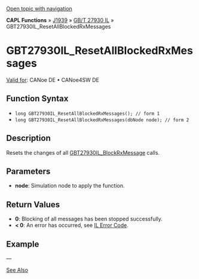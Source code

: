 [Open topic with navigation](../../../../../../CANoeDEFamily.htm#Topics/CAPLFunctions/J1939/GBT27930InteractionLayer/Functions/CAPLfunctionGBT27930ILResetAllBlockedRxMessages.md)

**CAPL Functions** » [J1939](../../CAPLfunctionsJ1939StartPage.md) » [GB/T 27930 IL](../CAPLfunctionsGBT27930ILOverview.md) » GBT27930IL_ResetAllBlockedRxMessages

# GBT27930IL_ResetAllBlockedRxMessages

[Valid for](../../../../Shared/FeatureAvailability.md): CANoe DE • CANoe4SW DE

## Function Syntax

- `long GBT27930IL_ResetAllBlockedRxMessages(); // form 1`
- `long GBT27930IL_ResetAllBlockedRxMessages(dbNode node); // form 2`

## Description

Resets the changes of all [GBT27930IL_BlockRxMessage](CAPLfunctionGBT27930ILBlockRxMessage.md) calls.

## Parameters

- **node**: Simulation node to apply the function.

## Return Values

- **0**: Blocking of all messages has been stopped successfully.
- **< 0**: An error has occurred, see [IL Error Code](../../../CAPLfunctionsISOj1939ErrorCodes.md).

## Example

—

[See Also](javascript:void(0);)
